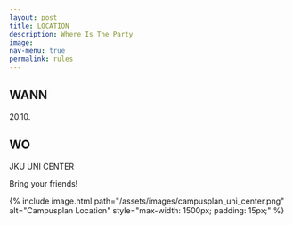 ```yaml
---
layout: post
title: LOCATION
description: Where Is The Party
image: 
nav-menu: true
permalink: rules
---
```


## WANN
20.10.

## WO
JKU UNI CENTER

Bring your friends! <br/>

{% include image.html path="/assets/images/campusplan_uni_center.png" alt="Campusplan Location" style="max-width: 1500px; padding: 15px;" %}